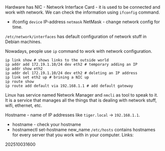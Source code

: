 Hardware has NIC - Network Interface Card - it is used to be connected and work with network.
We can check the information using `ifconfig` command.
- ifconfig `device` IP-address `netmask` NetMask - change network config for time.

 `/etc/network/interfaces` has default configuration of network stuff in Debian machines.

Nowadays, people use `ip` command to work with network configuration.
```
ip link show # shows links to the outside world
ip addr add 172.19.1.10/24 dev eth2 # temporary adding an IP
ip addr show eth2
ip addr del 172.19.1.10/24 dev eth2 # deleting an IP address
ip link set eth2 up # brining a NIC up
ip route show
ip route add default via 192.168.1.1 # add default gateway
```

Linux has service named Network Manager and `nmcli` as tool to speak to it. It is a service that manages all the things that is dealing with network stuff, wifi, ethernet, etc.

Hostname - name of IP addresses like `tiger.local` -> `192.168.1.1`.
- hostname - check your hostname
- hostnamectl set-hostname new_name
`/etc/hosts` contains hostnames for every server that you work with in your computer.
Links:

202510031600

